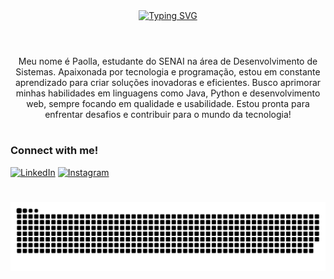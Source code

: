 <div align="center">
  <a href="https://git.io/typing-svg">
    <img src="https://readme-typing-svg.demolab.com?font=Fira+Code&weight=500&size=22&pause=1000&color=00b89f&center=true&vCenter=true&random=false&width=524&lines=%E2%8A%B9+Welcome+to+my+profile!+%CB%99%E1%B5%95%CB%99+%E2%8A%B9+" alt="Typing SVG">
  </a>
</div>

<img align="center" alt="" src="./src/header-gif.gif">

#

<p align="center">
  Meu nome é Paolla, estudante do SENAI na área de Desenvolvimento de Sistemas. Apaixonada por tecnologia e programação, estou em constante aprendizado para criar soluções inovadoras e eficientes. Busco aprimorar minhas habilidades em linguagens como Java, Python e desenvolvimento web, sempre focando em qualidade e usabilidade. Estou pronta para enfrentar desafios e contribuir para o mundo da tecnologia! 
  
#

<img align="right" alt="" height="190px" src="./src/study.gif">

<h3 align="left">Connect with me!</h3>


[![LinkedIn](https://img.shields.io/badge/-LinkedIn-000?style=for-the-badge&logo=linkedin&logoColor=00b89f&color:FFF)](https://www.linkedin.com/in/mari4souza/)
[![Instagram](https://img.shields.io/badge/-Instagram-000?style=for-the-badge&logo=instagram&logoColor=00b89f&color:FFF)](https://www.instagram.com/mari4.souza/)


#

<picture align="center">
  <source media="(prefers-color-scheme: dark)" srcset="https://raw.githubusercontent.com/mari4souza/mari4souza/output/github-contribution-grid-snake-dark.svg">
  <source media="(prefers-color-scheme: light)" srcset="https://raw.githubusercontent.com/mari4souza/mari4souza/output/github-contribution-grid-snake-dark.svg">
  <img align="center" alt="github contribution grid snake animation" src="https://raw.githubusercontent.com/mari4souza/mari4souza/output/github-contribution-grid-snake.svg">
</picture>
